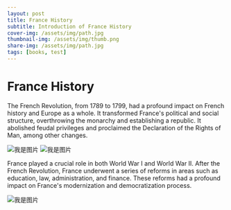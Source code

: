 ```yaml
---
layout: post
title: France History
subtitle: Introduction of France History
cover-img: /assets/img/path.jpg
thumbnail-img: /assets/img/thumb.png
share-img: /assets/img/path.jpg
tags: [books, test]
---
```


# France History

The French Revolution, from 1789 to 1799, had a profound impact on French history and Europe as a whole. It transformed France's political and social structure, overthrowing the monarchy and establishing a republic. It abolished feudal privileges and proclaimed the Declaration of the Rights of Man, among other changes.
       
![我是图片]() ![我是图片]()

France played a crucial role in both World War I and World War II.
After the French Revolution, France underwent a series of reforms in areas such as education, law, administration, and finance. These reforms had a profound impact on France's modernization and democratization process.

![我是图片]()

